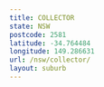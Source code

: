 ```yaml
---
title: COLLECTOR
state: NSW
postcode: 2581
latitude: -34.764484
longitude: 149.286631
url: /nsw/collector/
layout: suburb
---
```

